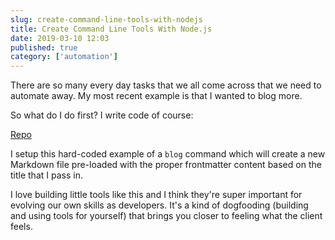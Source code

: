 ```yaml
---
slug: create-command-line-tools-with-nodejs
title: Create Command Line Tools With Node.js
date: 2019-03-10 12:03
published: true
category: ['automation']
---
```


There are so many every day tasks that we all come across that we need to automate away.
My most recent example is that I wanted to blog more.

So what do I do first? I write code of course:

[Repo](https://github.com/johnlindquist/blog)

I setup this hard-coded example of a `blog` command which will create a new Markdown file pre-loaded with the proper frontmatter content based on the title that I pass in.

I love building little tools like this and I think they're super important for evolving our own skills as developers. It's a kind of dogfooding (building and using tools for yourself) that brings you closer to feeling what the client feels.
